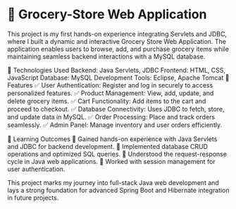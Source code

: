 # 🛒 Grocery-Store Web Application
This project is my first hands-on experience integrating Servlets and JDBC, where I built a dynamic and interactive Grocery Store Web Application. The application enables users to browse, add, and purchase grocery items while maintaining seamless backend interactions with a MySQL database.

🚀 Technologies Used
Backend: Java Servlets, JDBC
Frontend: HTML, CSS, JavaScript
Database: MySQL
Development Tools: Eclipse, Apache Tomcat
🌟 Features
✅ User Authentication: Register and log in securely to access personalized features.
✅ Product Management: View, add, update, and delete grocery items.
✅ Cart Functionality: Add items to the cart and proceed to checkout.
✅ Database Connectivity: Uses JDBC to fetch, store, and update data in MySQL.
✅ Order Processing: Place and track orders seamlessly.
✅ Admin Panel: Manage inventory and user orders efficiently.

📌 Learning Outcomes
🔹 Gained hands-on experience with Java Servlets and JDBC for backend development.
🔹 Implemented database CRUD operations and optimized SQL queries.
🔹 Understood the request-response cycle in Java web applications.
🔹 Worked with session management for user authentication.

This project marks my journey into full-stack Java web development and lays a strong foundation for advanced Spring Boot and Hibernate integration in future projects.
